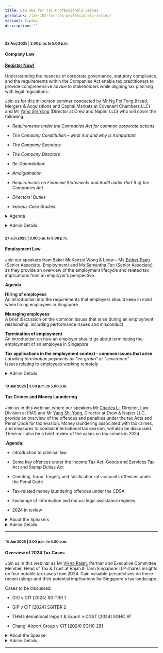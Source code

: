 ```yaml
---
title: Law 101 for Tax Professionals Series
permalink: /law-101-for-tax-professionals-series/
variant: tiptap
description: ""
---
```

<h4><strong><sub>22 Aug 2025 | 2.00 p.m. to 5.00 p.m.</sub></strong></h4>
<h4><strong>Company Law</strong></h4>
<h4><a href="https://form.gov.sg/687b560d7a2cf82da03b75ce" rel="noopener nofollow" target="_blank">Register Now!</a></h4>
<p>Understanding the nuances of corporate governance, statutory compliance,
and the requirements within the Companies Act enable tax practitioners
to provide comprehensive advice to stakeholders while aligning tax planning
with legal regulations.</p>
<p>Join us for this in-person seminar conducted by Mr <a href="https://www.linkedin.com/in/ngpeitong/" rel="noopener noreferrer nofollow" target="_blank"><u>Ng Pei Tong</u></a>&nbsp;(Head,
Mergers &amp; Acquisitions and Capital Markets at Covenant Chambers LLC)
and Mr <a href="https://www.linkedin.com/in/shi-yong-yang-ab1b1ab9/" rel="noopener noreferrer nofollow" target="_blank"><u>Yang Shi Yong</u></a>&nbsp;(Director
at Drew and Napier LLC) who will cover the following:</p>
<ul data-tight="true" class="tight">
<li>
<p><em>Requirements under the Companies Act for common corporate actions</em>
</p>
</li>
<li>
<p><em>The Company Constitution – what is it and why is it important</em>
</p>
</li>
<li>
<p><em>The Company Secretary</em>
</p>
</li>
<li>
<p><em>The Company Directors</em>
</p>
</li>
<li>
<p><em>Re-Domiciliation</em>
</p>
</li>
<li>
<p><em>Amalgamation</em>
</p>
</li>
<li>
<p><em>Requirements on Financial Statements and Audit under Part 6 of the Companies Act</em>
</p>
</li>
<li>
<p><em>Directors’ Duties</em>
</p>
</li>
<li>
<p><em>Various Case Studies</em>
</p>
</li>
</ul>
<div data-type="detailGroup" class="isomer-accordion-group isomer-accordion isomer-accordion-white">
<details class="isomer-details">
<summary>Agenda</summary>
<div data-type="detailsContent" class="isomer-details-content">
<p></p>
<div class="isomer-image-wrapper">
<img style="width: 100%" height="auto" width="100%" alt="" src="/images/Webinar Bios/Agenda_page_1.png">
</div>
<p></p>
<div class="isomer-image-wrapper">
<img style="width: 100%" height="auto" width="100%" alt="" src="/images/Webinar Bios/Agenda_page_2.png">
</div>
</div>
</details>
</div>
<p></p>
<div data-type="detailGroup" class="isomer-accordion-group isomer-accordion isomer-accordion-white">
<details class="isomer-details">
<summary>Admin Details</summary>
<div data-type="detailsContent" class="isomer-details-content">
<p>This seminar will be conducted in-person</p>
<p>Date: 22 Aug 2025</p>
<p>Time: 2.00pm to 5.00pm</p>
<p>Venue: Revenue House Discovery and Courage Rooms@B1</p>
<p>Fees: SGD 163.50 (incl. GST)</p>
<p>Registration is on first-come-first served</p>
</div>
</details>
</div>
<p></p>
<p></p>
<h4><strong><sub>27 Jun 2025 | 3.00 p.m. to 5.00 p.m.</sub></strong></h4>
<h4><strong>Employment Law</strong></h4>
<p>Join our speakers from Baker McKenzie Wong &amp; Leow – Ms <a href="https://www.iras.gov.sg/aa88ee3c-d13d-4751-ba3f-7538ecc6b2ca?sf=3AA3B6C0C635https%3a%2f%2fwww.linkedin.com%2fin%2festher-pang-719455150%2f&amp;c=1Cgeidg%2fAR550qoDBE4ARR1g5nA%3d" rel="noopener noreferrer nofollow" target="_blank">Esther Pang</a> (Senior
Associate, Employment) and Ms <a href="https://www.iras.gov.sg/aa88ee3c-d13d-4751-ba3f-7538ecc6b2ca?sf=3AA3B6C0C635https%3a%2f%2fwww.linkedin.com%2fin%2fsamantha-tan-29927564%2f&amp;c=1Cgeidg%2fAR550qoDBE4ARR1g5nA%3d" rel="noopener noreferrer nofollow" target="_blank">Samantha Tan</a> (Senior
Associate) as they provide an overview of the employment lifecycle and
related tax implications from an employer's perspective.</p>
<p><strong>Agenda</strong>
</p>
<p><strong>Hiring of employees<br></strong>An introduction into the requirements
that employers should keep in mind when hiring employees in Singapore</p>
<p><strong>Managing employees<br></strong>A brief discussion on the common
issues that arise during an employment relationship, including performance
issues and misconduct</p>
<p><strong>Termination of employment<br></strong>An introduction on how an
employer should go about terminating the employment of an employee in Singapore</p>
<p><strong>Tax applications in the employment context - common issues that arise<br></strong><em>Labelling termination payments as "ex-gratia" or "severance"<br></em>Issues
relating to employees working remotely</p>
<div data-type="detailGroup" class="isomer-accordion-group isomer-accordion isomer-accordion-white">
<details class="isomer-details">
<summary>Admin Details</summary>
<div data-type="detailsContent" class="isomer-details-content">
<p><strong><br></strong>The webinar will be conducted via Zoom
<br>Date: 27 Jun 2025
<br>Time: 3.00pm to 5.00pm
<br>Fees: SGD 109 (incl. GST)
<br>Registration is on first-come-first served</p>
<p></p>
</div>
</details>
</div>
<h4><strong><sub>10 Jan 2025 | 3.00 p.m. to 5.00 p.m.</sub></strong></h4>
<h4><strong>Tax Crimes and Money Laundering</strong></h4>
<p>Join us in this webinar, where our speakers Mr <a href="https://www.linkedin.com/in/charles-l-03884718/" rel="noopener nofollow" target="_blank">Charles Li</a>,
Director, Law Division at IRAS and Mr <a href="https://www.linkedin.com/in/shi-yong-yang-ab1b1ab9/" rel="noopener nofollow" target="_blank">Yang Shi Yong</a>,
Director at Drew &amp; Napier LLC, provide an overview of the offences
and penalties under the tax Acts and Penal Code for tax evasion. Money
laundering associated with tax crimes, and measures to combat international
tax evasion, will also be discussed. There will also be a brief review
of the cases on tax crimes in 2024.</p>
<p><strong>&nbsp;Agenda:</strong>
</p>
<ul data-tight="true" class="tight">
<li>
<p>Introduction to criminal law</p>
</li>
<li>
<p>Some key offences under the Income Tax Act, Goods and Services Tax Act
and Stamp Duties Act</p>
</li>
<li>
<p>Cheating, fraud, forgery and falsification-of-accounts offences under
the Penal Code</p>
</li>
<li>
<p>Tax-related money laundering offences under the CDSA</p>
</li>
<li>
<p>Exchange of information and mutual legal assistance regimes</p>
</li>
<li>
<p>2024 in review</p>
</li>
</ul>
<div data-type="detailGroup" class="isomer-accordion-group isomer-accordion isomer-accordion-white">
<details class="isomer-details">
<summary>About the Speakers</summary>
<div data-type="detailsContent" class="isomer-details-content">
<p></p>
<div class="isomer-image-wrapper">
<img style="width: 100%" height="auto" width="100%" alt="" src="/images/charles.png">
</div>
<p>Charles is a Director in the Advisory &amp; Litigation 2 branch of the
Law Division in the IRAS. He is an Advocate &amp; Solicitor (Singapore)
and a Fellow Chartered Accountant (England &amp; Wales), with both private
and public sector experience in tax law. He has experience in tax litigation,
prosecution and advisory work across the different types of taxes and duties.
He has also been a trainer for Tax Academy, and an adjunct lecturer at
SMU, since 2021.</p>
<p></p>
<p></p>
<div class="isomer-image-wrapper">
<img style="width: 100%" height="auto" width="100%" alt="" src="/images/shiyong.png">
</div>
<p>Shi Yong is a Director at Drew &amp; Napier’s Tax &amp; Private Client
Services department. He advises on a range of tax law including corporate
and personal income tax, goods and services tax, property tax, stamp duties,
and customs and excise duties, with specialisation in Singapore enterprise
tax risk management, tax audit, and tax investigation matters. He is recognised
as a recommended lawyer for Tax by the Legal 500 Asia Pacific and has also
authored various tax related legal publications.</p>
<p></p>
</div>
</details>
</div>
<div data-type="detailGroup" class="isomer-accordion-group isomer-accordion isomer-accordion-white">
<details class="isomer-details">
<summary>Admin Details</summary>
<div data-type="detailsContent" class="isomer-details-content">
<ul data-tight="true" class="tight">
<li>
<p>This webinar will be conducted via Zoom</p>
</li>
<li>
<p>Date: 10 Jan 2025</p>
</li>
<li>
<p>Time: 3pm to 5pm</p>
</li>
<li>
<p>Fees: SGD 109 (incl. 9% GST)</p>
</li>
<li>
<p>Registration is on first-come-first served.</p>
</li>
<li>
<p><a href="https://form.gov.sg/6755295b64f8ccfe360c4877" rel="noopener nofollow" target="_blank">Registration Form</a>
</p>
</li>
</ul>
</div>
</details>
</div>
<hr>
<p></p>
<h4><strong><sub>16 Jan 2025 | 3.00 p.m. to 5.00 p.m.</sub></strong></h4>
<h4><strong>Overview of 2024 Tax Cases</strong></h4>
<p></p>
<p>Join us in this webinar as Mr <a href="https://www.linkedin.com/in/vikna-rajah/" rel="noopener nofollow" target="_blank">Vikna Rajah</a>, Partner
and Executive Committee Member, Head of Tax &amp; Trust at Rajah &amp;
Tann Singapore LLP shares insights on four notable tax cases from 2024.
Gain valuable perspectives on these recent rulings and their potential
implications for Singapore's tax landscape.</p>
<p>Cases to be discussed:</p>
<ul data-tight="true" class="tight">
<li>
<p>GIO v CIT [2024] SGITBR 1</p>
</li>
<li>
<p>GIP v CIT [2024] SGITBR 2</p>
</li>
<li>
<p>THM International Import &amp; Export v CGST [2024] SGHC 97</p>
</li>
<li>
<p>Changi Airport Group v CIT [2024] SGHC 281</p>
</li>
</ul>
<div data-type="detailGroup" class="isomer-accordion-group isomer-accordion isomer-accordion-white">
<details class="isomer-details">
<summary>About the Speaker</summary>
<div data-type="detailsContent" class="isomer-details-content">
<p></p>
<div class="isomer-image-wrapper">
<img style="width: 100%" height="auto" width="100%" alt="" src="/images/vikna.png">
</div>
<p></p>
<p>Vikna Rajah, Partner at Rajah &amp; Tann Singapore LLP and member of its
Executive Management Committee, leads the firm’s tax practice. Recognised
as a “Leading Individual” in Tax since 2017 by Legal 500 APAC and Chambers,
he is lauded for his “deep technical expertise,” “acute commercial acumen,”
and ability to “make the impossible possible.” As a leading Tax lawyer,
his landmark win in the second-ever GST case before the Singapore High
Court was recognised as “Impact Case of the Year” by the International
Tax Review. He also successfully led the firm to win Singapore Tax Disputes
&amp; Litigation Firm of the Year.</p>
</div>
</details>
</div>
<div data-type="detailGroup" class="isomer-accordion-group isomer-accordion isomer-accordion-white">
<details class="isomer-details">
<summary>Admin Details</summary>
<div data-type="detailsContent" class="isomer-details-content">
<ul data-tight="true" class="tight">
<li>
<p>This webinar will be conducted via Zoom</p>
</li>
<li>
<p>Date: 16 Jan 2025</p>
</li>
<li>
<p>Time: 3pm to 5pm</p>
</li>
<li>
<p>Fees: SGD 109 (incl. 9% GST)</p>
</li>
<li>
<p>Registration is on first-come-first served.</p>
</li>
<li>
<p><a href="https://form.gov.sg/6754f730cb41d65fc4c20b7e" rel="noopener nofollow" target="_blank">Registration Form</a>
</p>
</li>
</ul>
</div>
</details>
</div>
<hr>
<h4></h4>
<p></p>